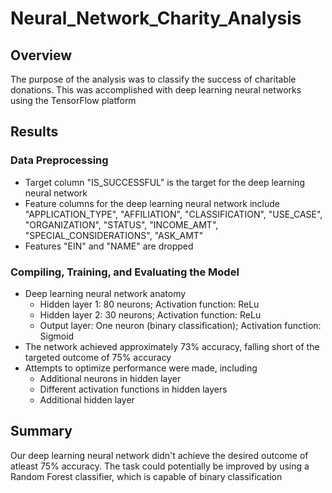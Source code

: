 # Neural_Network_Charity_Analysis
## Overview<br>
The purpose of the analysis was to classify the success of charitable donations. This was accomplished with deep learning neural networks using the TensorFlow platform<br>

## Results
### Data Preprocessing<br>
- Target column "IS_SUCCESSFUL" is the target for the deep learning neural network
- Feature columns for the deep learning neural network include "APPLICATION_TYPE", "AFFILIATION", "CLASSIFICATION", "USE_CASE", "ORGANIZATION", "STATUS", "INCOME_AMT", "SPECIAL_CONSIDERATIONS", "ASK_AMT"
- Features "EIN" and "NAME" are dropped 

### Compiling, Training, and Evaluating the Model<br>
- Deep learning neural network anatomy
  - Hidden layer 1: 80 neurons; Activation function: ReLu
  - Hidden layer 2: 30 neurons; Activation function: ReLu
  - Output layer: One neuron (binary classification); Activation function: Sigmoid
- The network achieved approximately 73% accuracy, falling short of the targeted outcome of 75% accuracy
- Attempts to optimize performance were made, including
  - Additional neurons in hidden layer
  - Different activation functions in hidden layers
  - Additional hidden layer

## Summary
Our deep learning neural network didn't achieve the desired outcome of atleast 75% accuracy. The task could potentially be improved by using a Random Forest classifier, which is capable of binary classification
